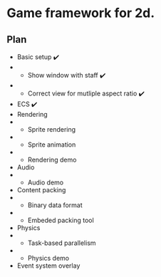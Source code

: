 # Game framework for 2d.

## Plan

* Basic setup ✔️
* * Show window with staff ✔️
* * Correct view for mutliple aspect ratio ✔️
* ECS ✔️
* Rendering
* * Sprite rendering
* * Sprite animation
* * Rendering demo
* Audio
* * Audio demo
* Content packing
* * Binary data format
* * Embeded packing tool
* Physics
* * Task-based parallelism
* * Physics demo
* Event system overlay
